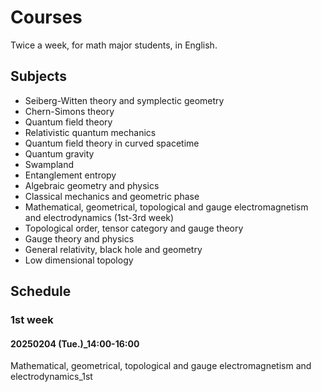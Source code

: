 # Courses

Twice a week, for math major students, in English.

## Subjects

* Seiberg-Witten theory and symplectic geometry
* Chern-Simons theory
* Quantum field theory
* Relativistic quantum mechanics
* Quantum field theory in curved spacetime
* Quantum gravity
* Swampland
* Entanglement entropy
* Algebraic geometry and physics
* Classical mechanics and geometric phase
* Mathematical, geometrical, topological and gauge electromagnetism and electrodynamics (1st-3rd week)
* Topological order, tensor category and gauge theory
* Gauge theory and physics
* General relativity, black hole and geometry
* Low dimensional topology

## Schedule

### 1st week

#### 20250204 (Tue.)\_14:00-16:00

Mathematical, geometrical, topological and gauge electromagnetism and electrodynamics\_1st
